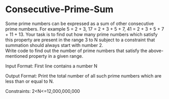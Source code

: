 # Consecutive-Prime-Sum
Some prime numbers can be expressed as a sum of other consecutive prime numbers.
For example 
5 = 2 + 3, 
17 = 2 + 3 + 5 + 7, 
41 = 2 + 3 + 5 + 7 + 11 + 13.
Your task is to find out how many prime numbers which satisfy this property are present in the range 3 to N subject to a constraint 
that summation should always start with number 2.  
Write code to find out the number of prime numbers that satisfy the above-mentioned property in a given range.

Input Format: First line contains a number N

Output Format: Print the total number of all such prime numbers which are less than or equal to N.

Constraints: 2<N<=12,000,000,000
